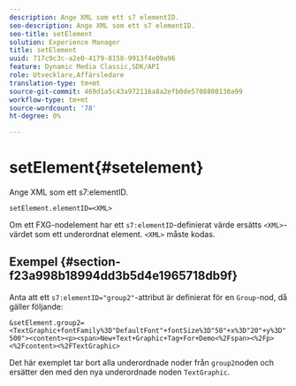 ```yaml
---
description: Ange XML som ett s7 elementID.
seo-description: Ange XML som ett s7 elementID.
seo-title: setElement
solution: Experience Manager
title: setElement
uuid: 717c9c3c-a2e0-4179-8158-9913f4e09a96
feature: Dynamic Media Classic,SDK/API
role: Utvecklare,Affärsledare
translation-type: tm+mt
source-git-commit: 469d1a5c43a972116a8a2efb0de5708800130a99
workflow-type: tm+mt
source-wordcount: '78'
ht-degree: 0%

---
```



# setElement{#setelement}

Ange XML som ett s7:elementID.

`setElement.elementID=<XML>`

Om ett FXG-nodelement har ett `s7:elementID`-definierat värde ersätts `<XML>`-värdet som ett underordnat element. `<XML>` måste kodas.

## Exempel {#section-f23a998b18994dd3b5d4e1965718db9f}

Anta att ett `s7:elementID="group2"`-attribut är definierat för en `Group`-nod, då gäller följande:

`&setElement.group2=<TextGraphic+fontFamily%3D"DefaultFont"+fontSize%3D"50"+x%3D"20"+y%3D"500"><content><p><span>New+Text+Graphic+Tag+For+Demo<%2Fspan><%2Fp><%2Fcontent><%2FTextGraphic>`

Det här exemplet tar bort alla underordnade noder från `group2`noden och ersätter den med den nya underordnade noden `TextGraphic`.
